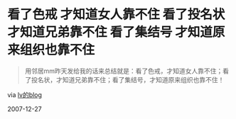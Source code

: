 # 看了色戒 才知道女人靠不住 看了投名状 才知道兄弟靠不住 看了集结号 才知道原来组织也靠不住

> 用邻居mm昨天发给我的话来总结就是：看了色戒，才知道女人靠不住；看了投名状，才知道兄弟靠不住；看了集结号，才知道原来组织也靠不住！

via [lv的blog](http://lvsblog87654321.spaces.live.com/Blog/cns!F7D64100C14DB038!925.entry)



2007-12-27
